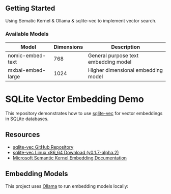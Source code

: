## Getting Started

Using Sematic Kernel & Ollama & sqlite-vec to implement vector search.

### Available Models

| Model | Dimensions | Description |
|-------|------------|-------------|
| nomic-embed-text | 768 | General purpose text embedding model |
| mxbai-embed-large | 1024 | Higher dimensional embedding model |

# SQLite Vector Embedding Demo

This repository demonstrates how to use [sqlite-vec](https://github.com/asg017/sqlite-vec) for vector embeddings in SQLite databases.

## Resources

- [sqlite-vec GitHub Repository](https://github.com/asg017/sqlite-vec)
- [sqlite-vec Linux x86_64 Download (v0.1.7-alpha.2)](https://github.com/asg017/sqlite-vec/releases/download/v0.1.7-alpha.2/sqlite-vec-0.1.7-alpha.2-loadable-linux-x86_64.tar.gz)
- [Microsoft Semantic Kernel Embedding Documentation](https://learn.microsoft.com/en-us/semantic-kernel/concepts/ai-services/embedding-generation/?tabs=csharp-Ollama&pivots=programming-language-csharp)

## Embedding Models

This project uses [Ollama](https://ollama.ai/) to run embedding models locally:
